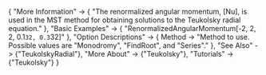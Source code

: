 {
  "More Information" -> {
    "The renormalized angular momentum, \[Nu], is used in the MST method for obtaining solutions to the Teukolsky radial equation."
    },
  "Basic Examples" -> {
      "RenormalizedAngularMomentum[-2, 2, 2, 0.1`32, 0.3`32]"
    },
  "Option Descriptions" -> {
    Method -> "Method to use. Possible values are \"Monodromy\", \"FindRoot\", and \"Series\"."
   },
  "See Also" -> {"TeukolskyRadial"},
  "More About" -> {"Teukolsky"},
  "Tutorials" -> {"Teukolsky"}
}